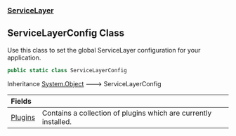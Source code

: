 ### [ServiceLayer](ServiceLayer.md 'ServiceLayer')
## ServiceLayerConfig Class
Use this class to set the global ServiceLayer configuration for your application.  
```csharp
public static class ServiceLayerConfig
```

Inheritance [System.Object](https://docs.microsoft.com/en-us/dotnet/api/System.Object 'System.Object') &#129106; ServiceLayerConfig  

| Fields | |
| :--- | :--- |
| [Plugins](ServiceLayer_ServiceLayerConfig_Plugins.md 'ServiceLayer.ServiceLayerConfig.Plugins') | Contains a collection of plugins which are currently installed.<br/> |
